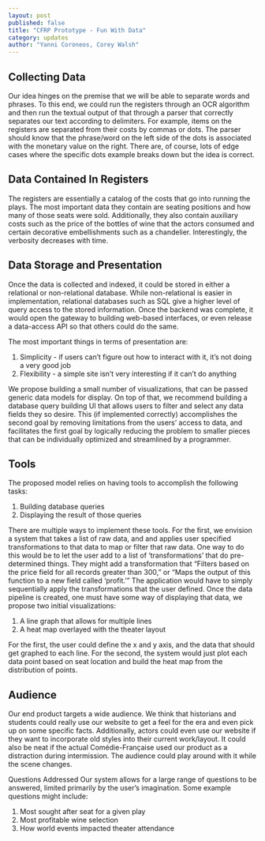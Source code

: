 ```yaml
---
layout: post
published: false
title: "CFRP Prototype - Fun With Data"
category: updates
author: "Yanni Coroneos, Corey Walsh"
---
```


## Collecting Data
Our idea hinges on the premise that we will be able to separate words and phrases. To this end, we could run the registers through an OCR algorithm and then run the textual output of that through a parser that correctly separates our text according to delimiters. For example, items on the registers are separated from their costs by commas or dots. The parser should know that the phrase/word on the left side of the dots is associated with the monetary value on the right. There are, of course, lots of edge cases where the specific dots example breaks down but the idea is correct.

## Data Contained In Registers
The registers are essentially a catalog of the costs that go into running the plays. The most important data they contain are seating positions and how many of those seats were sold. Additionally, they also contain auxiliary costs such as the price of the bottles of wine that the actors consumed and certain decorative embellishments such as a chandelier. Interestingly, the verbosity decreases with time.

## Data Storage and Presentation
Once the data is collected and indexed, it could be stored in either a relational or non-relational database. While non-relational is easier in implementation, relational databases such as SQL give a higher level of query access to the stored information. Once the backend was complete, it would open the gateway to building web-based interfaces, or even release a data-access API so that others could do the same.

The most important things in terms of presentation are:

1. Simplicity - if users can’t figure out how to interact with it, it’s not doing a very good job
2. Flexibility - a simple site isn’t very interesting if it can’t do anything

We propose building a small number of visualizations, that can be passed generic data models for display. On top of that, we recommend building a database query building UI that allows users to filter and select any data fields they so desire. This (if implemented correctly) accomplishes the second goal by removing limitations from the users’ access to data, and facilitates the first goal by logically reducing the problem to smaller pieces that can be individually optimized and streamlined by a programmer.

## Tools
The proposed model relies on having tools to accomplish the following tasks:

1. Building database queries
2. Displaying the result of those queries

There are multiple ways to implement these tools. For the first, we envision a system that takes a list of raw data, and and applies user specified transformations to that data to map or filter that raw data. One way to do this would be to let the user add to a list of ‘transformations’ that do pre-determined things. They might add a transformation that “Filters based on the price field for all records greater than 300,” or “Maps the output of this function to a new field called ‘profit.’” The application would have to simply sequentially apply the transformations that the user defined. Once the data pipeline is created, one must have some way of displaying that data, we propose two initial visualizations:

1. A line graph that allows for multiple lines
2. A heat map overlayed with the theater layout 

For the first, the user could define the x and y axis, and the data that should get graphed to each line. For the second, the system would just plot each data point based on seat location and build the heat map from the distribution of points.

## Audience
Our end product targets a wide audience. We think that historians and students could really use our website to get a feel for the era and even pick up on some specific facts. Additionally, actors could even use our website if they want to incorporate old styles into their current work/layout. It could also be neat if the actual Comédie-Française used our product as a distraction during intermission. The audience could play around with it while the scene changes.

Questions Addressed
Our system allows for a large range of questions to be answered, limited primarily by the user’s imagination. Some example questions might include:

1. Most sought after seat for a given play
2. Most profitable wine selection
3. How world events impacted theater attendance
